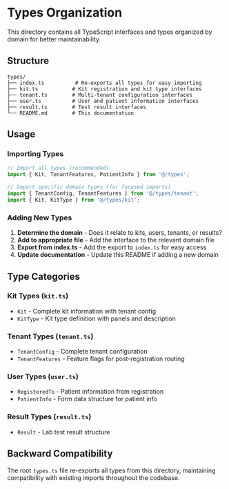 # Types Organization

This directory contains all TypeScript interfaces and types organized by domain for better maintainability.

## Structure

```
types/
├── index.ts          # Re-exports all types for easy importing
├── kit.ts           # Kit registration and kit type interfaces
├── tenant.ts        # Multi-tenant configuration interfaces
├── user.ts          # User and patient information interfaces
├── result.ts        # Test result interfaces
└── README.md        # This documentation
```

## Usage

### Importing Types

```typescript
// Import all types (recommended)
import { Kit, TenantFeatures, PatientInfo } from '@/types';

// Import specific domain types (for focused imports)
import { TenantConfig, TenantFeatures } from '@/types/tenant';
import { Kit, KitType } from '@/types/kit';
```

### Adding New Types

1. **Determine the domain** - Does it relate to kits, users, tenants, or results?
2. **Add to appropriate file** - Add the interface to the relevant domain file
3. **Export from index.ts** - Add the export to `index.ts` for easy access
4. **Update documentation** - Update this README if adding a new domain

## Type Categories

### Kit Types (`kit.ts`)
- `Kit` - Complete kit information with tenant config
- `KitType` - Kit type definition with panels and description

### Tenant Types (`tenant.ts`)
- `TenantConfig` - Complete tenant configuration
- `TenantFeatures` - Feature flags for post-registration routing

### User Types (`user.ts`)
- `RegisteredTo` - Patient information from registration
- `PatientInfo` - Form data structure for patient info

### Result Types (`result.ts`)
- `Result` - Lab test result structure

## Backward Compatibility

The root `types.ts` file re-exports all types from this directory, maintaining compatibility with existing imports throughout the codebase. 